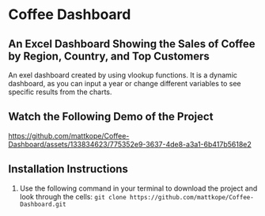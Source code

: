 # Coffee Dashboard

## An Excel Dashboard Showing the Sales of Coffee by Region, Country, and Top Customers 

An exel dashboard created by using vlookup functions. It is a dynamic dashboard, as you can input a year or change different variables to see specific results from the charts.

## Watch the Following Demo of the Project

https://github.com/mattkope/Coffee-Dashboard/assets/133834623/775352e9-3637-4de8-a3a1-6b417b5618e2

## Installation Instructions 

1. Use the following command in your terminal to download the project and look through the cells: `git clone https://github.com/mattkope/Coffee-Dashboard.git`

